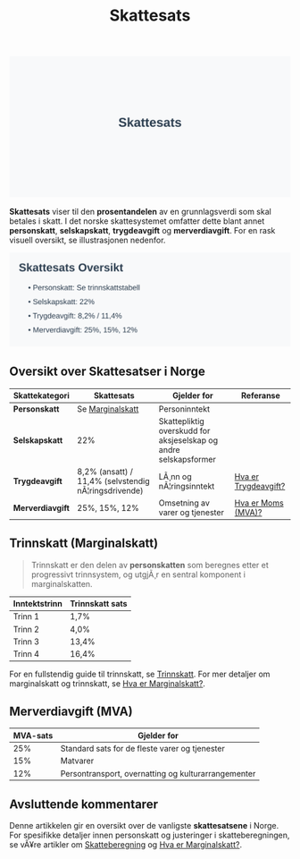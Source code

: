 ﻿---
title: "Skattesats"
meta_title: "Skattesats"
meta_description: '![Skattesats](skattesats-image.svg)'
slug: skattesats
type: blog
layout: pages/single
---

![Skattesats](skattesats-image.svg)

**Skattesats** viser til den **prosentandelen** av en grunnlagsverdi som skal betales i skatt. I det norske skattesystemet omfatter dette blant annet **personskatt**, **selskapskatt**, **trygdeavgift** og **merverdiavgift**. For en rask visuell oversikt, se illustrasjonen nedenfor.

![Oversikt over Skattesatser](skattesats-overview.svg)

## Oversikt over Skattesatser i Norge

| Skattekategori   | Skattesats                                      | Gjelder for                           | Referanse |
|------------------|-------------------------------------------------|---------------------------------------|-----------|
| **Personskatt**  | Se [Marginalskatt](/blogs/regnskap/hva-er-marginalskatt "Hva er Marginalskatt? Komplett guide til marginalskatt") | Personinntekt                         |           |
| **Selskapskatt** | 22%                                             | Skattepliktig overskudd for aksjeselskap og andre selskapsformer |           |
| **Trygdeavgift** | 8,2% (ansatt) / 11,4% (selvstendig nÃ¦ringsdrivende) | LÃ¸nn og nÃ¦ringsinntekt                | [Hva er Trygdeavgift?](/blogs/regnskap/hva-er-trygdeavgift "Hva er Trygdeavgift? En guide til trygdeavgift i Norge") |
| **Merverdiavgift** | 25%, 15%, 12%                                | Omsetning av varer og tjenester       | [Hva er Moms (MVA)?](/blogs/regnskap/hva-er-moms-mva "Hva er Moms (MVA)? Komplett Guide til Merverdiavgift i Norge") |

## Trinnskatt (Marginalskatt)

> Trinnskatt er den delen av **personskatten** som beregnes etter et progressivt trinnsystem, og utgjÃ¸r en sentral komponent i marginalskatten.

| Inntektstrinn  | Trinnskatt sats |
|----------------|-----------------|
| Trinn 1        | 1,7%            |
| Trinn 2        | 4,0%            |
| Trinn 3        | 13,4%           |
| Trinn 4        | 16,4%           |


For en fullstendig guide til trinnskatt, se [Trinnskatt](/blogs/regnskap/trinnskatt "Trinnskatt â€“ Guide til trinnskatt i Norge").
For mer detaljer om marginalskatt og trinnskatt, se [Hva er Marginalskatt?](/blogs/regnskap/hva-er-marginalskatt "Hva er Marginalskatt? Komplett guide til marginalskatt").

## Merverdiavgift (MVA)

| MVA-sats | Gjelder for                       |
|----------|-----------------------------------|
| 25%      | Standard sats for de fleste varer og tjenester |
| 15%      | Matvarer                          |
| 12%      | Persontransport, overnatting og kulturarrangementer |

## Avsluttende kommentarer

Denne artikkelen gir en oversikt over de vanligste **skattesatsene** i Norge. For spesifikke detaljer innen personskatt og justeringer i skatteberegningen, se vÃ¥re artikler om [Skatteberegning](/blogs/regnskap/skatteberegning "Skatteberegning - Komplett Guide til Skatteberegning") og [Hva er Marginalskatt?](/blogs/regnskap/hva-er-marginalskatt "Hva er Marginalskatt? Komplett guide til marginalskatt").
